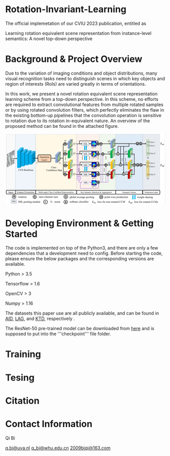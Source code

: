 # Rotation-Invariant-Learning
The official implemetation of our CVIU 2023 publication, entitled as 

Learning rotation equivalent scene representation from instance-level semantics: A novel top-down perspective

# Background & Project Overview

Due to the variation of imaging conditions and object distributions, many visual recognition tasks need to distinguish scenes in which key objects and region of interests (RoIs) are varied greatly in terms of orientations.

In this work, we present a novel rotation equivalent scene representation learning scheme from a top-down perspective. In this scheme, no efforts are required to extract convolutional features from multiple rotated samples or by using rotated convolution filters, which perfectly eliminates the flaw in the existing bottom-up pipelines that the convolution operation is sensitive to rotation due to its rotation in-equivalent nature.
An overview of the proposed method can be found in the attached figure. 

![avatar](/framework.png)

# Developing Environment & Getting Started

The code is implemented on top of the Python3, and there are only a few dependencies that a development need to config.
Before starting the code, please ensure the below packages and the corresponding versions are available.

Python > 3.5

Tensorflow > 1.6

OpenCV > 3

Numpy > 1.16

The datasets this paper use are all publicly available, and can be found in 
<a href="https://captain-whu.github.io/AID/"> AID</a>,
<a href="https://github.com/smilell/AG-CNN"> LAG</a>, and 
<a href="https://www.researchgate.net/publication/249656240_Kylberg_Texture_Dataset_v_10"> KTD</a>, respectively
.

The ResNet-50 pre-trained model can be downloaded from <a href="https://github.com/tensorflow/models/tree/master/research/slim#pre-trained-models"> here</a> and is supposed to put into the '''checkpoint''' file folder.

# Training

# Tesing

# Citation

# Contact Information

Qi Bi

q.bi@uva.nl   q_bi@whu.edu.cn   2009biqi@163.com
